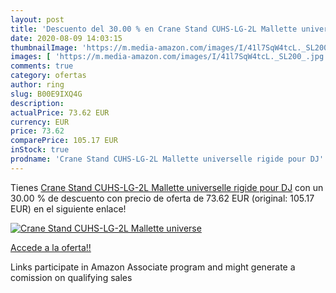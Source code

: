 ```yaml
---
layout: post
title: 'Descuento del 30.00 % en Crane Stand CUHS-LG-2L Mallette universe'
date: 2020-08-09 14:03:15
thumbnailImage: 'https://m.media-amazon.com/images/I/41l7SqW4tcL._SL200_.jpg'
images: [ 'https://m.media-amazon.com/images/I/41l7SqW4tcL._SL200_.jpg' ]
comments: true
category: ofertas
author: ring
slug: B00E9IXQ4G
description:
actualPrice: 73.62 EUR
currency: EUR
price: 73.62
comparePrice: 105.17 EUR
inStock: true
prodname: 'Crane Stand CUHS-LG-2L Mallette universelle rigide pour DJ'
---
```


Tienes [Crane Stand CUHS-LG-2L Mallette universelle rigide pour DJ](https://www.amazon.fr/dp/B00E9IXQ4G/?tag=tolees0d-21) con un 30.00 % de descuento con precio de oferta de 73.62 EUR (original: 105.17 EUR) en el siguiente enlace!

[![Crane Stand CUHS-LG-2L Mallette universe](https://m.media-amazon.com/images/I/41l7SqW4tcL._SL200_.jpg)](https://www.amazon.fr/dp/B00E9IXQ4G/?tag=tolees0d-21)

[Accede a la oferta!!](https://www.amazon.fr/dp/B00E9IXQ4G/?tag=tolees0d-21)

Links participate in Amazon Associate program and might generate a comission on qualifying sales



